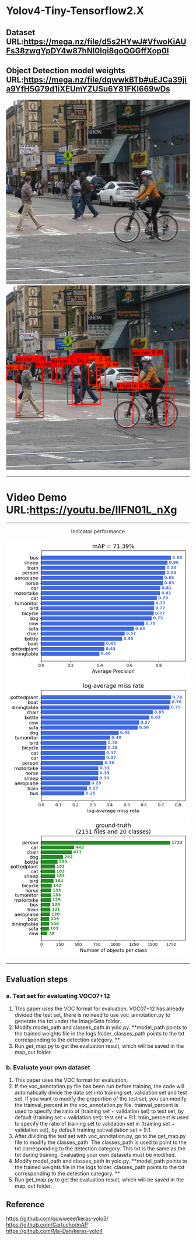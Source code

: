 # Yolov4-Tiny-Tensorflow2.X
 
Dataset URL:https://mega.nz/file/d5s2HYwJ#VfwoKiAUFs38zwgYpDY4w87hNl0Iqi8goQGGffXop0I
-------------
Object Detection model weights URL:https://mega.nz/file/dqwwkBTb#uEJCa39jia9YfH5G79d1iXEUmYZUSu6Y81FKl669wDs
-------------

<div align="center">
<img src="https://github.com/Wade0125Studio/Yolov4-Tiny-Tensorflow2.X/blob/main/img/street.jpg">
</div>

<div align="center">
<img src="https://github.com/Wade0125Studio/Yolov4-Tiny-Tensorflow2.X/blob/main/img_out/street.png">
</div>

------------
# Video Demo URL:https://youtu.be/lIFN01L_nXg
------------

<p align="center" >Indicator performance</font></p>

<div align="center">
<img src="https://github.com/Wade0125Studio/Yolov4-Tiny-Tensorflow2.X/blob/main/map_out/results/mAP.png">
</div>

<div align="center">
<img src="https://github.com/Wade0125Studio/Yolov4-Tiny-Tensorflow2.X/blob/main/map_out/results/lamr.png">
</div>

<div align="center">
<img src="https://github.com/Wade0125Studio/Yolov4-Tiny-Tensorflow2.X/blob/main/map_out/results/ground-truth-info.png">
</div>

------------
## Evaluation steps
### a. Test set for evaluating VOC07+12
1. This paper uses the VOC format for evaluation. VOC07+12 has already divided the test set, there is no need to use voc_annotation.py to generate the txt under the ImageSets folder.
2. Modify model_path and classes_path in yolo.py. **model_path points to the trained weights file in the logs folder. classes_path points to the txt corresponding to the detection category. **
3. Run get_map.py to get the evaluation result, which will be saved in the map_out folder.

### b. Evaluate your own dataset
1. This paper uses the VOC format for evaluation.
2. If the voc_annotation.py file has been run before training, the code will automatically divide the data set into training set, validation set and test set. If you want to modify the proportion of the test set, you can modify the trainval_percent in the voc_annotation.py file. trainval_percent is used to specify the ratio of (training set + validation set) to test set, by default (training set + validation set): test set = 9:1. train_percent is used to specify the ratio of training set to validation set in (training set + validation set), by default training set:validation set = 9:1.
3. After dividing the test set with voc_annotation.py, go to the get_map.py file to modify the classes_path. The classes_path is used to point to the txt corresponding to the detection category. This txt is the same as the txt during training. Evaluating your own datasets must be modified.
4. Modify model_path and classes_path in yolo.py. **model_path points to the trained weights file in the logs folder. classes_path points to the txt corresponding to the detection category. **
5. Run get_map.py to get the evaluation result, which will be saved in the map_out folder.

## Reference
https://github.com/qqwweee/keras-yolo3/  
https://github.com/Cartucho/mAP  
https://github.com/Ma-Dan/keras-yolo4  






